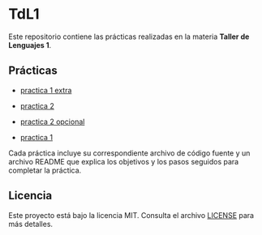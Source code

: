 # TdL1

Este repositorio contiene las prácticas realizadas en la materia **Taller de Lenguajes 1**.

## Prácticas

- [practica 1 extra](practica%201%20extra/)

- [practica 2](practica%202/)

- [practica 2 opcional](practica%202%20opcional/)

- [practica 1](practica%201/)


Cada práctica incluye su correspondiente archivo de código fuente y un archivo README que explica los objetivos y los pasos seguidos para completar la práctica.

## Licencia

Este proyecto está bajo la licencia MIT. Consulta el archivo [LICENSE](LICENSE) para más detalles.